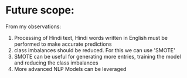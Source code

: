 # Future scope:

From my observations: 

1.   Processing of Hindi text, Hindi words written in English must be performed to make accurate predictions
2.   class imbalances should be reduced. For this we can use 'SMOTE' 
3.   SMOTE can be useful for generating more entries, training the model and reducing the class imbalances 
4.   More advanced NLP Models can be leveraged 
